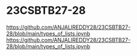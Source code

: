 # 23CSBTB27-28
https://github.com/ANJALIREDDY28/23CSBTB27-28/blob/main/types_of_lists.ipynb
https://github.com/ANJALIREDDY28/23CSBTB27-28/blob/main/types_of_lists.ipynb
